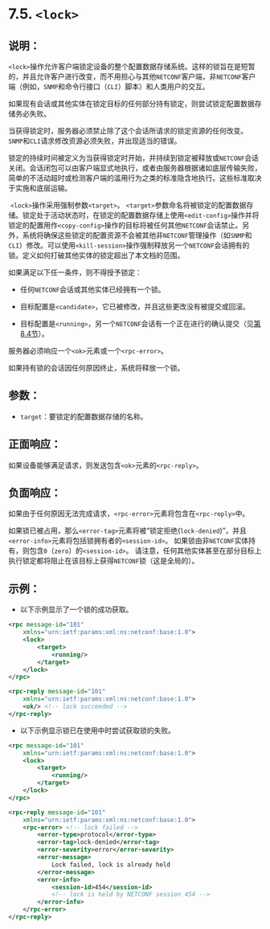 # 7.5.  `<lock>`

## 说明：

`<lock>`操作允许客户端锁定设备的整个配置数据存储系统。这样的锁旨在是短暂的，并且允许客户进行改变，而不用担心与其他`NETCONF`客户端，非`NETCONF`客户端（例如，`SNMP`和命令行接口（`CLI`）脚本）和人类用户的交互。

如果现有会话或其他实体在锁定目标的任何部分持有锁定，则尝试锁定配置数据存储务必失败。

当获得锁定时，服务器必须禁止除了这个会话所请求的锁定资源的任何改变。 `SNMP`和`CLI`请求修改资源必须失败，并出现适当的错误。

锁定的持续时间被定义为当获得锁定时开始，并持续到锁定被释放或`NETCONF`会话关闭。会话闭包可以由客户端显式地执行，或者由服务器根据诸如底层传输失败，简单的不活动超时或检测客户端的滥用行为之类的标准隐含地执行。这些标准取决于实施和底层运输。

 `<lock>`操作采用强制参数`<target>`。 `<target>`参数命名将被锁定的配置数据存储。锁定处于活动状态时，在锁定的配置数据存储上使用`<edit-config>`操作并将锁定的配置用作`<copy-config>`操作的目标将被任何其他`NETCONF`会话禁止。另外，系统将确保这些锁定的配置资源不会被其他非`NETCONF`管理操作（如`SNMP`和`CLI`）修改。可以使用`<kill-session>`操作强制释放另一个`NETCONF`会话拥有的锁。定义如何打破其他实体的锁定超出了本文档的范围。

如果满足以下任一条件，则不得授予锁定：

- 任何`NETCONF`会话或其他实体已经拥有一个锁。

- 目标配置是`<candidate>`，它已被修改，并且这些更改没有被提交或回滚。

- 目标配置是`<running>`，另一个`NETCONF`会话有一个正在进行的确认提交（见[第8.4节](https://tools.ietf.org/html/rfc6241#section-8.4)）。

服务器必须响应一个`<ok>`元素或一个`<rpc-error>`。

如果持有锁的会话因任何原因终止，系统将释放一个锁。


## 参数：

- `target`：要锁定的配置数据存储的名称。

## 正面响应：

如果设备能够满足请求，则发送包含`<ok>`元素的`<rpc-reply>`。

## 负面响应：

如果由于任何原因无法完成请求，`<rpc-error>`元素将包含在`<rpc-reply>`中。

如果锁已被占用，那么`<error-tag>`元素将被“锁定拒绝(`lock-denied`)”，并且`<error-info>`元素将包括锁拥有者的`<session-id>`。 如果锁由非`NETCONF`实体持有，则包含`0`（`zero`）的`<session-id>`。 请注意，任何其他实体甚至在部分目标上执行锁定都将阻止在该目标上获得`NETCONF`锁（这是全局的）。

## 示例：

- 以下示例显示了一个锁的成功获取。

```xml
<rpc message-id="101"
    xmlns="urn:ietf:params:xml:ns:netconf:base:1.0">
    <lock>
        <target>
            <running/>
        </target>
    </lock>
</rpc>

<rpc-reply message-id="101"
    xmlns="urn:ietf:params:xml:ns:netconf:base:1.0">
    <ok/> <!-- lock succeeded -->
</rpc-reply>
```

- 以下示例显示锁已在使用中时尝试获取锁的失败。

```xml
<rpc message-id="101"
    xmlns="urn:ietf:params:xml:ns:netconf:base:1.0">
    <lock>
        <target>
            <running/>
        </target>
    </lock>
</rpc>

<rpc-reply message-id="101"
    xmlns="urn:ietf:params:xml:ns:netconf:base:1.0">
    <rpc-error> <!-- lock failed -->
        <error-type>protocol</error-type>
        <error-tag>lock-denied</error-tag>
        <error-severity>error</error-severity>
        <error-message>
            Lock failed, lock is already held
        </error-message>
        <error-info>
            <session-id>454</session-id>
            <!-- lock is held by NETCONF session 454 -->
        </error-info>
    </rpc-error>
</rpc-reply>
```
